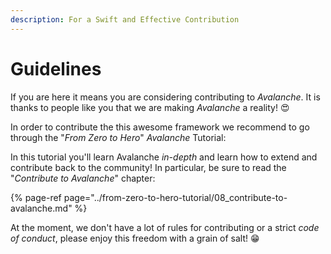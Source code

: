 ```yaml
---
description: For a Swift and Effective Contribution
---
```


# Guidelines

If you are here it means you are considering contributing to _Avalanche_. It is thanks to people like you that we are making _Avalanche_ a reality! 😍

In order to contribute the this awesome framework we recommend to go through the "_From Zero to Hero_" _Avalanche_ Tutorial:

In this tutorial you'll learn Avalanche _in-depth_ and learn how to extend and contribute back to the community! In particular, be sure to read the "_Contribute to Avalanche_" chapter:

{% page-ref page="../from-zero-to-hero-tutorial/08\_contribute-to-avalanche.md" %}

At the moment, we don't have a lot of rules for contributing or a strict _code of conduct_, please enjoy this freedom with a grain of salt! 😁

